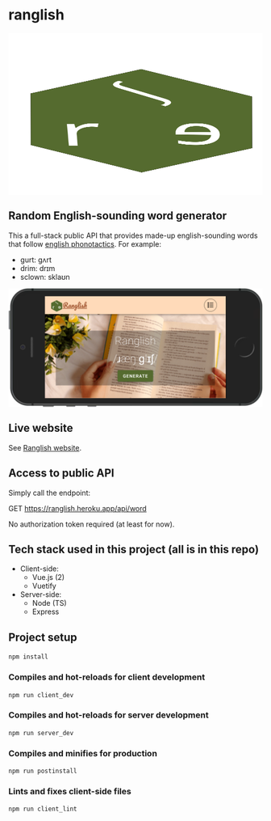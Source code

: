 # ranglish

<div style="display:flex; flex-direction:column;"><img src="https://github.com/FrederickRoman/Ranglish/blob/main/client/src/assets/img/logo.svg" alt="Ranglish logo" height="320"/>
</div>

## Random English-sounding word generator

This a full-stack public API that provides made-up english-sounding words that follow [english phonotactics](https://en.wikipedia.org/wiki/Phonotactics#English_phonotactics). For example:

- gurt: ɡʌrt
- drim: drɪm
- sclown: sklaʊn

<div style="display:flex; flex-direction:column;"><img src="https://github.com/FrederickRoman/Ranglish/blob/main/docs/mockups/Ranglish%20(iPhone%205%20SE).png" alt="Ranglish home page phone mockup"/>
</div>

## Live website

See [Ranglish website](https://ranglish.heroku.app).

## Access to public API

Simply call the endpoint:

GET https://ranglish.heroku.app/api/word

No authorization token required (at least for now).

## Tech stack used in this project (all is in this repo)

- Client-side:
  - Vue.js (2)
  - Vuetify
- Server-side:
  - Node (TS)
  - Express

## Project setup

```
npm install
```

### Compiles and hot-reloads for client development

```
npm run client_dev
```

### Compiles and hot-reloads for server development

```
npm run server_dev
```

### Compiles and minifies for production

```
npm run postinstall
```

### Lints and fixes client-side files

```
npm run client_lint
```
